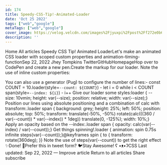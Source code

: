 ```yaml
---
id: 174
title: Speedy-CSS-Tip!-Animated-Loader
date: 'Oct 25 2022'
tags: ["web","google"]
metaTags: ["web","google"]
cover_image: https://velog.velcdn.com/images%2Fjyuxpi%2Fpost%2Ff272e0b6-0bd0-4e34-80f5-ab2cde66ea48%2Fimage.png
description: ''
---
```


 Home  All articles Speedy CSS Tip! Animated LoaderLet's make an animated CSS loader with scoped custom properties and animation-timing-functionSep 22, 2022   Jhey Tompkins TwitterGitHubHomepageHop over to CodePen and create a new pen.Create the markup for our loader. Note the use of inline custom properties:<div class="loader" style="--count: 10">  <span style="--index: 0"></span>  <span style="--index: 1"></span>  <span style="--index: 2"></span>  <span style="--index: 3"></span>  <span style="--index: 4"></span>  <span style="--index: 5"></span>  <span style="--index: 6"></span>  <span style="--index: 7"></span>  <span style="--index: 8"></span>  <span style="--index: 9"></span></div> You can also use a generator (Pug) to configure the number of lines:- const COUNT = 10.loader(style=`--count: ${COUNT}`)  - let i = 0  while i < COUNT    span(style=`--index: ${i}`)    - i++ Give our loader some styles:loader {  --size: 10vmin;  height: var(--size);  position: relative;  width: var(--size);} Position our lines using absolute positioning and a combination of calc with transform:.loader span {  background: grey;  height: 25%;  left: 50%;  position: absolute;  top: 50%;  transform: translate(-50%, -50%)             rotate(calc(((360 / var(--count)) * var(--index)) * 1deg))             translate(0, -125%);  width: 10%;} Apply an opacity based on the --index:.loader span {  opacity: calc(var(--index) / var(--count));}  Get things spinning!.loader {  animation: spin 0.75s infinite steps(var(--count));}@keyframes spin {  to {    transform: rotate(360deg);  }} Note the use of steps(var(--count)) to get the right effect ✨Done! 🎉Prefer this in tweet form? 🐦Stay Awesome! ʕ •ᴥ•ʔCSS Last updated: Sep 22, 2022  —  Improve article   Return to all articles   Share   subscribe 
